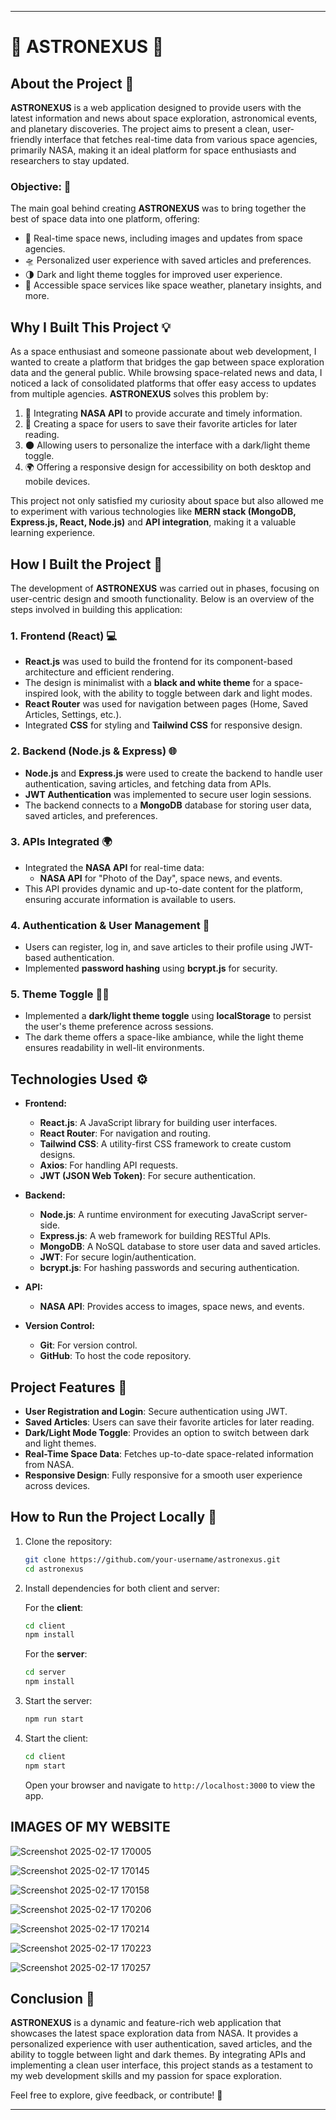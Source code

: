 

---

# 🚀 **ASTRONEXUS** 🌌

## **About the Project** 📖

**ASTRONEXUS** is a web application designed to provide users with the latest information and news about space exploration, astronomical events, and planetary discoveries. The project aims to present a clean, user-friendly interface that fetches real-time data from various space agencies, primarily NASA, making it an ideal platform for space enthusiasts and researchers to stay updated.

### **Objective:** 🎯
The main goal behind creating **ASTRONEXUS** was to bring together the best of space data into one platform, offering:
- 🌠 Real-time space news, including images and updates from space agencies.
- 🛸 Personalized user experience with saved articles and preferences.
- 🌗 Dark and light theme toggles for improved user experience.
- 📱 Accessible space services like space weather, planetary insights, and more.

## **Why I Built This Project** 💡

As a space enthusiast and someone passionate about web development, I wanted to create a platform that bridges the gap between space exploration data and the general public. While browsing space-related news and data, I noticed a lack of consolidated platforms that offer easy access to updates from multiple agencies. **ASTRONEXUS** solves this problem by:
1. 🚀 Integrating **NASA API** to provide accurate and timely information.
2. 💾 Creating a space for users to save their favorite articles for later reading.
3. 🌑 Allowing users to personalize the interface with a dark/light theme toggle.
4. 🌍 Offering a responsive design for accessibility on both desktop and mobile devices.

This project not only satisfied my curiosity about space but also allowed me to experiment with various technologies like **MERN stack (MongoDB, Express.js, React, Node.js)** and **API integration**, making it a valuable learning experience.

## **How I Built the Project** 🔧

The development of **ASTRONEXUS** was carried out in phases, focusing on user-centric design and smooth functionality. Below is an overview of the steps involved in building this application:

### 1. **Frontend (React)** 💻
   - **React.js** was used to build the frontend for its component-based architecture and efficient rendering.
   - The design is minimalist with a **black and white theme** for a space-inspired look, with the ability to toggle between dark and light modes.
   - **React Router** was used for navigation between pages (Home, Saved Articles, Settings, etc.).
   - Integrated **CSS** for styling and **Tailwind CSS** for responsive design.
   
### 2. **Backend (Node.js & Express)** 🌐
   - **Node.js** and **Express.js** were used to create the backend to handle user authentication, saving articles, and fetching data from APIs.
   - **JWT Authentication** was implemented to secure user login sessions.
   - The backend connects to a **MongoDB** database for storing user data, saved articles, and preferences.

### 3. **APIs Integrated** 🌍
   - Integrated the **NASA API** for real-time data:
     - **NASA API** for "Photo of the Day", space news, and events.
   - This API provides dynamic and up-to-date content for the platform, ensuring accurate information is available to users.

### 4. **Authentication & User Management** 🔐
   - Users can register, log in, and save articles to their profile using JWT-based authentication.
   - Implemented **password hashing** using **bcrypt.js** for security.

### 5. **Theme Toggle** 🌙🌞
   - Implemented a **dark/light theme toggle** using **localStorage** to persist the user's theme preference across sessions.
   - The dark theme offers a space-like ambiance, while the light theme ensures readability in well-lit environments.

## **Technologies Used** ⚙️

- **Frontend:**
  - **React.js**: A JavaScript library for building user interfaces.
  - **React Router**: For navigation and routing.
  - **Tailwind CSS**: A utility-first CSS framework to create custom designs.
  - **Axios**: For handling API requests.
  - **JWT (JSON Web Token)**: For secure authentication.

- **Backend:**
  - **Node.js**: A runtime environment for executing JavaScript server-side.
  - **Express.js**: A web framework for building RESTful APIs.
  - **MongoDB**: A NoSQL database to store user data and saved articles.
  - **JWT**: For secure login/authentication.
  - **bcrypt.js**: For hashing passwords and securing authentication.

- **API:**
  - **NASA API**: Provides access to images, space news, and events.

- **Version Control:**
  - **Git**: For version control.
  - **GitHub**: To host the code repository.

## **Project Features** 🔑

- **User Registration and Login**: Secure authentication using JWT.
- **Saved Articles**: Users can save their favorite articles for later reading.
- **Dark/Light Mode Toggle**: Provides an option to switch between dark and light themes.
- **Real-Time Space Data**: Fetches up-to-date space-related information from NASA.
- **Responsive Design**: Fully responsive for a smooth user experience across devices.

## **How to Run the Project Locally** 🔧

1. Clone the repository:
   ```bash
   git clone https://github.com/your-username/astronexus.git
   cd astronexus
   ```

2. Install dependencies for both client and server:

   For the **client**:
   ```bash
   cd client
   npm install
   ```

   For the **server**:
   ```bash
   cd server
   npm install
   ```

3. Start the server:
   ```bash
   npm run start
   ```

4. Start the client:
   ```bash
   cd client
   npm start
   ```

   Open your browser and navigate to `http://localhost:3000` to view the app.

## **IMAGES OF MY WEBSITE** ##
 ![Screenshot 2025-02-17 170005](https://github.com/user-attachments/assets/bd47ab85-0207-416e-93b6-380c30807351)

 ![Screenshot 2025-02-17 170145](https://github.com/user-attachments/assets/e2bfdf67-b05e-4a1b-9df4-c7935e9f50fe)
 
![Screenshot 2025-02-17 170158](https://github.com/user-attachments/assets/18c02f18-ede0-4a8c-8aa2-d9f77abcc931)

![Screenshot 2025-02-17 170206](https://github.com/user-attachments/assets/087a6e6f-8422-46fc-8d18-cd7d0bff8aff)

![Screenshot 2025-02-17 170214](https://github.com/user-attachments/assets/8c0ed1ee-49af-40bb-b452-2d7d4f692b00)

![Screenshot 2025-02-17 170223](https://github.com/user-attachments/assets/acc35d24-d0bc-475b-838a-15f636c85d66)

![Screenshot 2025-02-17 170257](https://github.com/user-attachments/assets/b9efae09-bea9-4fe2-b399-6992a326d2b6)



## **Conclusion** 🏁

**ASTRONEXUS** is a dynamic and feature-rich web application that showcases the latest space exploration data from NASA. It provides a personalized experience with user authentication, saved articles, and the ability to toggle between light and dark themes. By integrating APIs and implementing a clean user interface, this project stands as a testament to my web development skills and my passion for space exploration.

Feel free to explore, give feedback, or contribute! 🌟

---
